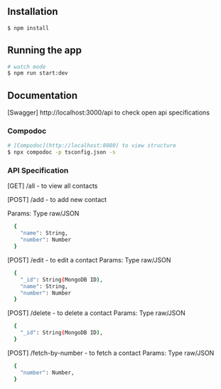 
## Installation

```bash
$ npm install
```

## Running the app

```bash
# watch mode
$ npm run start:dev
```

## Documentation

[Swagger] http://localhost:3000/api  to check open api specifications

### Compodoc
```bash
# [Compodoc](http://localhost:8080) to view structure
$ npx compodoc -p tsconfig.json -s
```

### API Specification
[GET] /all - to view all contacts

[POST] /add - to add new contact 

Params: Type raw/JSON 
```bash
  {
    "name": String,
    "number": Number
  }
```
[POST] /edit - to edit a contact
Params: Type raw/JSON 
```bash
  {
    "_id": String(MongoDB ID),
    "name": String,
    "number": Number
  }
```
[POST] /delete - to delete a contact
Params: Type raw/JSON 
```bash
  {
    "_id": String(MongoDB ID),
  }
```
[POST] /fetch-by-number - to fetch a contact
Params: Type raw/JSON 
```bash
  {
    "number": Number,
  }
```

